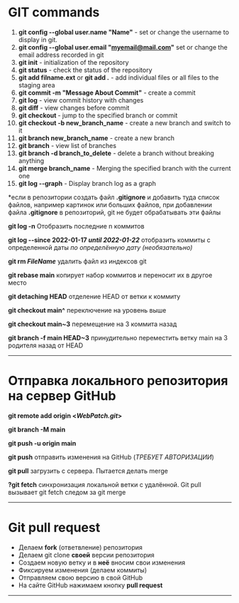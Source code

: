 # GIT commands
1. **git config --global user.name "Name"** - set or change the username to display in git.
2. **git config --global user.email "myemail@mail.com"** set or change the email address recorded in git
3. **git init** - initialization of the repository
4. **git status** - check the status of the repository
5. **git add filname.ext** or **git add .** - add individual files or all files to the staging area
6. **git commit -m "Message About Commit"** - create a commit
7. **git log** - view commit history with changes
8. **git diff** - view changes before commit
9. **git checkout _<BranchName or the first characters of the commit hash>_** - jump to the specified branch or commit
10. **git checkout -b new_branch_name** - create a new branch and switch to it
11. **git branch new_branch_name** - create a new branch
13. **git branch** - view list of branches
14. **git branch -d branch_to_delete** - delete a branch without breaking anything
15. **git merge branch_name** - Merging the specified branch with the current one
16. **git log --graph** - Display branch log as a graph

*если в репозитории создать файл **.gitignore** и добавить туда список файлов, например картинок или больших файлов, при добавлении файла **.gitignore** в репозиторий, git не будет обрабатывать эти файлы

**git log -n** Отобразить последние n коммитов

**git log --since 2022-01-17 _until 2022-01-22_** отобразить коммиты с определенной даты *по определённую дату (необязательно)*

**git rm _FileName_** удалить файл из индексов git

**git rebase main** копирует набор коммитов и переносит их в другое место

**git detaching HEAD** отделение HEAD от ветки к коммиту

**git checkout main^** переключение на уровень выше

**git checkout main~3** перемещение на 3 коммита назад

**git branch -f main HEAD~3** принудительно переместить ветку main на 3 родителя назад от HEAD


***
# Отправка локального репозитория на сервер GitHub

**git remote add origin <_WebPatch.git_>**

**git branch -M main**

**git push -u origin main**

**git push** отправить изменения на GitHub (_ТРЕБУЕТ АВТОРИЗАЦИИ_)

**git pull** загрузить с сервера. Пытается делать merge

**?git fetch** синхронизация локальной ветки с удалённой. Git pull вызывает git fetch следом за git merge
***
# Git pull request

- Делаем **fork** (ответвление) репозитория
- Делаем git clone **своей** версии репозитория
- Создаем новую ветку и в **неё** вносим свои изменения
- Фиксируем изменения (делаем коммиты)
- Отправляем свою версию в свой GitHub
- На сайте GitHub нажимаем кнопку **pull request**
***